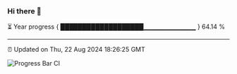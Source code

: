 ### Hi there 👋

⏳ Year progress { ███████████████████▁▁▁▁▁▁▁▁▁▁▁ } 64.14 %

---

⏰ Updated on Thu, 22 Aug 2024 18:26:25 GMT

![Progress Bar CI](https://github.com/ZhaoGui/ZhaoGui/workflows/Progress%20Bar%20CI/badge.svg)
